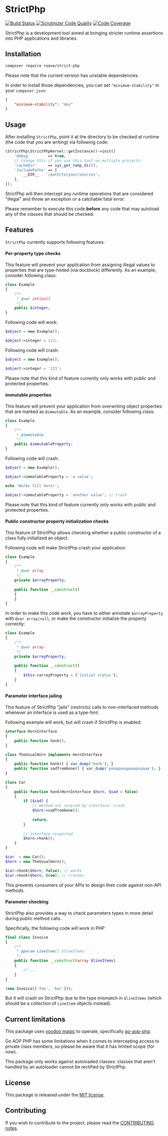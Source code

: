 # StrictPhp

[![Build Status](https://travis-ci.org/Roave/StrictPhp.svg)](https://travis-ci.org/Roave/StrictPhp)
[![Scrutinizer Code Quality](https://scrutinizer-ci.com/g/Roave/StrictPhp/badges/quality-score.png?b=master)](https://scrutinizer-ci.com/g/Roave/StrictPhp/?branch=master)
[![Code Coverage](https://scrutinizer-ci.com/g/Roave/StrictPhp/badges/coverage.png?b=master)](https://scrutinizer-ci.com/g/Roave/StrictPhp/?branch=master)

StrictPhp is a development tool aimed at bringing stricter runtime assertions
into PHP applications and libraries.

## Installation

```sh
composer require roave/strict-php
```

Please note that the current version has unstable dependencies.

In order to install those dependencies, you can set `"minimum-stability"` in
your `composer.json`:

```json
{
    "minimum-stability": "dev"
}
```

## Usage

After installing `StrictPhp`, point it at the directory to be checked at runtime
(the code that you are writing) via following code:

```php
\StrictPhp\StrictPhpKernel::getInstance()->init([
    'debug'        => true,
    // change this if you use this tool on multiple projects:
    'cacheDir'     => sys_get_temp_dir(),
    'includePaths' => [
        __DIR__ . '/path/to/your/sources',
    ],
]);
```

StrictPhp will then intercept any runtime operations that are considered "illegal"
and throw an exception or a catchable fatal error.

Please remember to execute this code **before** any code that may autoload any of
the classes that should be checked.

## Features

`StrictPhp` currently supports following features:

#### Per-property type checks

This feature will prevent your application from assigning illegal values to
properties that are type-hinted (via docblock) differently. As an example,
consider following class:

```php
class Example
{
    /**
     * @var int|null
     */
    public $integer;
}
```

Following code will work:

```php
$object = new Example();

$object->integer = 123;
```

Following code will crash:

```php
$object = new Example();

$object->integer = '123';
```

Please note that this kind of feature currently only works with public and 
protected properties.

#### immutable properties

This feature will prevent your application from overwriting object properties
that are marked as `@immutable`. As an example, consider following class:

```php
class Example
{
    /**
     * @immutable
     */
    public $immutableProperty;
}
```

Following code will crash:

```php
$object = new Example();

$object->immutableProperty = 'a value';

echo 'Works till here!';

$object->immutableProperty = 'another value'; // crash
```

Please note that this kind of feature currently only works with public and 
protected properties.

#### Public constructor property initialization checks

This feature of StrictPhp allows checking whether a public constructor of
a class fully initialized an object.

Following code will make StrictPhp crash your application:

```php
class Example
{
    /**
     * @var array
     */
    private $arrayProperty;
    
    public function __construct()
    {
    }
}
```

In order to make this code work, you have to either annotate `$arrayProperty`
with `@var array|null`, or make the constructor initialize the property
correctly:

```php
class Example
{
    /**
     * @var array
     */
    private $arrayProperty;
    
    public function __construct()
    {
        $this->arrayProperty = ['initial status'];
    }
}
```

#### Parameter interface jailing

This feature of StrictPhp "jails" (restricts) calls to non-interfaced methods
whenever an interface is used as a type-hint.

Following example will work, but will crash if StrictPhp is enabled:

```php
interface HornInterface
{
    public function honk();
}

class TheUsualHorn implements HornInterface
{
    public function honk() { var_dump('honk'); }
    public function sadTrombone() { var_dump('pooapooapooapoaaaa'); }
}

class Car
{
    public function honk(HornInterface $horn, $sad = false)
    {
        if ($sad) {
            // method not covered by interface: crash
            $horn->sadTrombone();
            
            return;
        }
        
        // interface respected
        $horn->honk();
    }
}
```

```php
$car  = new Car();
$horn = new TheUsualHorn();

$car->honk($horn, false); // works
$car->honk($horn, true); // crashes
```

This prevents consumers of your APIs to design their code against non-API methods.

#### Parameter checking

StrictPhp also provides a way to check parameters types in more detail during
public method calls.

Specifically, the following code will work in PHP

```php
final class Invoice
{
    /**
     * @param LineItem[] $lineItems
     */
    public function __construct(array $lineItems)
    {
        // ...
    }
}

(new Invoice(['foo', 'bar']));
```

But it will crash on StrictPhp due to the type mismatch in `$lineItems` (which
should be a collection of `LineItem` objects instead).

## Current limitations

This package uses [voodoo magic](http://ocramius.github.io/voodoo-php/) to 
operate, specifically [go-aop-php](https://github.com/lisachenko/go-aop-php).

Go AOP PHP has some limitations when it comes to intercepting access to
private class members, so please be aware that it has limited scope (for now).

This package only works against autoloaded classes: classes that aren't handled by
an autoloader cannot be rectified by StrictPhp.

## License

This package is released under the [MIT license](LICENSE).

## Contributing

If you wish to contribute to the project, please read the [CONTRIBUTING notes](CONTRIBUTING.md).
